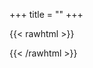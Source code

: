 +++
title = ""
+++

{{< rawhtml >}}
<div id="commento"></div>
<script defer
  src="http://commento.example.com/js/commento.js">
</script>
{{< /rawhtml >}}
